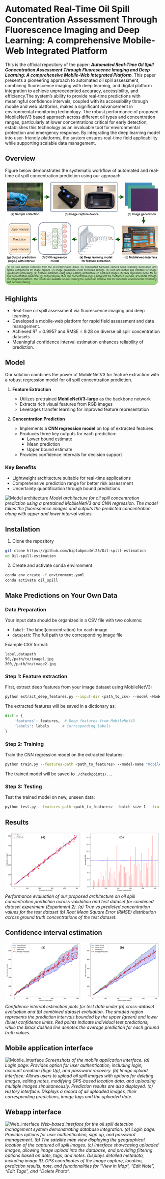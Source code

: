 # Automated Real-Time Oil Spill Concentration Assessment Through Fluorescence Imaging and Deep Learning: A comprehensive Mobile-Web Integrated Platform
This is the official repository of the paper: _**Automated Real-Time Oil Spill Concentration Assessment Through Fluorescence Imaging and Deep Learning: A comprehensive Mobile-Web Integrated Platform**._ This paper presents a pioneering approach to automated oil spill assessment, combining fluorescence imaging with deep learning, and digital platform integration to achieve unprecedented accuracy, accessibility, and efficiency.The system’s ability to provide real-time predictions with meaningful confidence intervals, coupled with its accessibility through mobile and web platforms, makes a significant advancement in environmental monitoring technology. The robust performance of proposed MobileNetV3 based approach across different oil types and concentration ranges, particularly at lower concentrations critical for early detection, establishes this technology as an invaluable tool for environmental protection and emergency response. By integrating the deep learning model into user-friendly platforms, the system ensures real-time field applicability while supporting scalable data management. 


## Overview
Figure below demonstrates the systematic workflow of automated and real-time oil spill concentration prediction using our approach. 

![Oil Spill Detection Workflow](images/main_diagram.png)


## Highlights
- Real-time oil spill assessment via fluorescence imaging and deep learning.
- Developed a mobile-web platform for rapid field assessment and data management.
- Achieved R² = 0.9957 and RMSE = 9.28 on diverse oil spill concentration datasets. 
- Meaningful confidence interval estimation enhances reliability of prediction.

## Model
Our solution combines the power of MobileNetV3 for feature extraction with a robust regression model for oil spill concentration prediction.

1. **Feature Extraction**
   - Utilizes pretrained **MobileNetV3-large** as the backbone network
   - Extracts rich visual features from RGB images
   - Leverages transfer learning for improved feature representation

2. **Concentration Prediction**
   - Implements a **CNN regression model** on top of extracted features
   - Produces three key outputs for each prediction:
     * Lower bound estimate
     * Mean prediction
     * Upper bound estimate
   - Provides confidence intervals for decision support

### Key Benefits
- Lightweight architecture suitable for real-time applications
- Comprehensive prediction range for better risk assessment
- Uncertainty quantification through bound predictions

![Model architecture](images/model.png)
*Model architecture for oil spill concentration prediction using a pretrained MobileNetV3 and CNN regression. The model takes the fluorescence images and outputs the predicted concentration along with upper and lower interval values.*

## Installation
1. Clone the repository
```bash
git clone https://github.com/biplabpoudel25/Oil-spill-estimation
cd Oil-spill-estimation
```
2. Create and activate conda environment
```bash
conda env create -f environment.yaml
conda activate oil_spill
```

## Make Predictions on Your Own Data
### Data Preparation
Your input data should be organized in a CSV file with two columns:
- `label`: The label(concentration) for each image
- `datapath`: The full path to the corresponding image file

Example CSV format:
```csv
label,datapath
50,/path/to/image1.jpg
200,/path/to/image2.jpg
```

### Step 1: Feature extraction
First, extract deep features from your image dataset using MobileNetV3:
```bash
python extract_deep_features.py --input-dir <path_to_csv> --model <Model Name> --save-name <feature_save_name> --batch_size 1
```

The extracted features will be saved in a dictionary as:
```python
dict = {
    'features': features,  # Deep features from MobileNetV3
    'labels': labels      # Corresponding labels
}
```

### Step 2: Training
Train the CNN regression model on the extracted features:
```bash
python train.py --features-path <path_to_features> --model-name "mobilenetv3" --batch-size 64 --num-epochs 1000 --log-dir <logfile-name> --ckpt-name <checkpoint>
```

The trained model will be saved to ```./checkpoints/..```. 

### Step 3: Testing
Test the trained model on new, unseen data:
```bash
python test.py --features-path <path_to_features> --batch-size 1 --trained-ckpt <trained_checkpoint> --log-dir <logfile-name>
```


## Results
![Result_1](images/exp_2_images.png)
*Performance evaluation of our proposed architecture on oil spill concentration prediction across validation and test dataset for combined dataset experiment (Experiment 2). (a) True vs predicted concentration values for the test dataset (b) Root Mean Square Error (RMSE) distribution across ground truth concentrations of the test dataset.*


## Confidence interval estimation
![Confidence_interval](images/confidence_interval.png)
*Confidence interval estimation plots for test data under (a) cross-dataset evaluation and (b) combined dataset evaluation. The shaded region represents the prediction intervals bounded by the upper (green) and lower (blue) confidence limits. Red points indicate individual test predictions, while the black dashed line denotes the average prediction for each ground truth values.*


## Mobile application interface
![Mobile_interface](images/mobile_app.png)
*Screenshots of the mobile application interface. (a) Login page: Provides option for user authentication, including login, account creation (Sign Up), and password recovery. (b) Image upload interface: Allows users to upload oil spill images with options for deleting images, editing notes, modifying GPS-based location data, and uploading multiple images simultaneously. Prediction results are also displayed. (c) History interface: Displays a record of all uploaded images, their corresponding predictions, image tags and the uploaded date.*


## Webapp interface
![Web_interface](images/database.png)
*Web-based interface for the oil spill detection management system demonstrating database integration. (a) Login page: Provides options for user authentication, sign up, and password management. (b) The satellite map view displaying the geographical location of the captured oil spill images. (c) Interface showcasing uploaded images, allowing image upload into the database, and providing filtering options based on date, tags, and notes. Displays detailed metadata, including image ID, GPS coordinates of the image capture, location, prediction results, note, and functionalities for “View in Map”, “Edit Note”, “Edit Tags”, and “Delete Photo”.*







